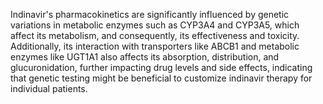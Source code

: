 Indinavir's pharmacokinetics are significantly influenced by genetic variations in metabolic enzymes such as CYP3A4 and CYP3A5, which affect its metabolism, and consequently, its effectiveness and toxicity. Additionally, its interaction with transporters like ABCB1 and metabolic enzymes like UGT1A1 also affects its absorption, distribution, and glucuronidation, further impacting drug levels and side effects, indicating that genetic testing might be beneficial to customize indinavir therapy for individual patients.